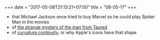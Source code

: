 +++
date = "2017-05-08T21:13:21+07:00"
title = "08-05-17"
+++

* that Michael Jackson once tried to buy Marvel so he could play Spider Man in the movies
* of [the strange mystery of the man from Taured](http://coolinterestingstuff.com/the-strange-mystery-of-the-man-from-taured)
* of [curvature continuity](https://hackernoon.com/apples-icons-have-that-shape-for-a-very-good-reason-720d4e7c8a14), or why Apple's icons have that shape
